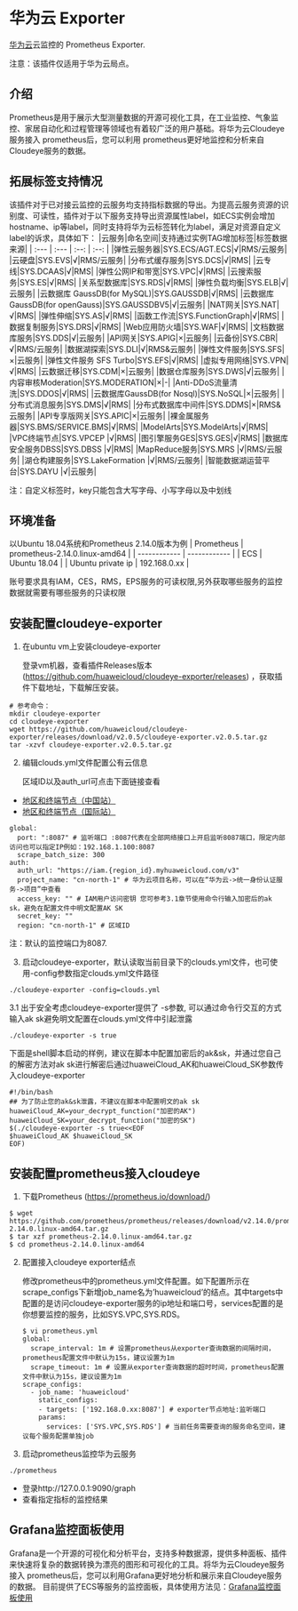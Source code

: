 
# 华为云 Exporter

[华为云](https://www.huaweicloud.com/)云监控的 Prometheus Exporter.

注意：该插件仅适用于华为云局点。

## 介绍
Prometheus是用于展示大型测量数据的开源可视化工具，在工业监控、气象监控、家居自动化和过程管理等领域也有着较广泛的用户基础。将华为云Cloudeye服务接入 prometheus后，您可以利用 prometheus更好地监控和分析来自 Cloudeye服务的数据。

## 拓展标签支持情况
该插件对于已对接云监控的云服务均支持指标数据的导出。为提高云服务资源的识别度、可读性，插件对于以下服务支持导出资源属性label，如ECS实例会增加hostname、ip等label，同时支持将华为云标签转化为label，满足对资源自定义label的诉求，具体如下：
|云服务|命名空间|支持通过实例TAG增加标签|标签数据来源|
| :--- | :--- | :--: | :--: |
|弹性云服务器|SYS.ECS/AGT.ECS|√|RMS/云服务|
|云硬盘|SYS.EVS|√|RMS/云服务|
|分布式缓存服务|SYS.DCS|√|RMS|
|云专线|SYS.DCAAS|√|RMS|
|弹性公网IP和带宽|SYS.VPC|√|RMS|
|云搜索服务|SYS.ES|√|RMS|
|关系型数据库|SYS.RDS|√|RMS|
|弹性负载均衡|SYS.ELB|√|云服务|
|云数据库 GaussDB(for MySQL)|SYS.GAUSSDB|√|RMS|
|云数据库 GaussDB(for openGauss)|SYS.GAUSSDBV5|√|云服务|
|NAT网关|SYS.NAT|√|RMS|
|弹性伸缩|SYS.AS|√|RMS|
|函数工作流|SYS.FunctionGraph|√|RMS|
|数据复制服务|SYS.DRS|√|RMS|
|Web应用防火墙|SYS.WAF|√|RMS|
|文档数据库服务|SYS.DDS|√|云服务|
|API网关|SYS.APIG|×|云服务|
|云备份|SYS.CBR|√|RMS/云服务|
|数据湖探索|SYS.DLI|√|RMS&云服务|
|弹性文件服务|SYS.SFS|×|云服务|
|弹性文件服务 SFS Turbo|SYS.EFS|√|RMS|
|虚拟专用网络|SYS.VPN|√|RMS|
|云数据迁移|SYS.CDM|×|云服务|
|数据仓库服务|SYS.DWS|√|云服务|
|内容审核Moderation|SYS.MODERATION|×|-|
|Anti-DDoS流量清洗|SYS.DDOS|√|RMS|
|云数据库GaussDB(for Nosql)|SYS.NoSQL|×|云服务|
|分布式消息服务|SYS.DMS|√|RMS|
|分布式数据库中间件|SYS.DDMS|×|RMS&云服务|
|API专享版网关|SYS.APIC|×|云服务|
|裸金属服务器|SYS.BMS/SERVICE.BMS|√|RMS|
|ModelArts|SYS.ModelArts|√|RMS|
|VPC终端节点|SYS.VPCEP |√|RMS|
|图引擎服务GES|SYS.GES|√|RMS|
|数据库安全服务DBSS|SYS.DBSS |√|RMS|
|MapReduce服务|SYS.MRS |√|RMS/云服务|
|湖仓构建服务|SYS.LakeFormation |√|RMS/云服务|
|智能数据湖运营平台|SYS.DAYU |√|云服务|

注：自定义标签时，key只能包含大写字母、小写字母以及中划线

## 环境准备
以Ubuntu 18.04系统和Prometheus 2.14.0版本为例
| Prometheus | prometheus-2.14.0.linux-amd64 |
| ------------ | ------------ |
| ECS | Ubuntu 18.04 |
| Ubuntu private ip | 192.168.0.xx |

账号要求具有IAM，CES，RMS，EPS服务的可读权限,另外获取哪些服务的监控数据就需要有哪些服务的只读权限

## 安装配置cloudeye-exporter
1. 在ubuntu vm上安装cloudeye-exporter

   登录vm机器，查看插件Releases版本 (https://github.com/huaweicloud/cloudeye-exporter/releases) ，获取插件下载地址，下载解压安装。
```
# 参考命令：
mkdir cloudeye-exporter
cd cloudeye-exporter
wget https://github.com/huaweicloud/cloudeye-exporter/releases/download/v2.0.5/cloudeye-exporter.v2.0.5.tar.gz
tar -xzvf cloudeye-exporter.v2.0.5.tar.gz
```
2. 编辑clouds.yml文件配置公有云信息

   区域ID以及auth_url可点击下面链接查看
 *  [地区和终端节点（中国站）](https://developer.huaweicloud.com/endpoint?IAM)
 *  [地区和终端节点（国际站）](https://developer.huaweicloud.com/intl/en-us/endpoint?IAM)
```
global:
  port: ":8087" # 监听端口 :8087代表在全部网络接口上开启监听8087端口，限定内部访问也可以指定IP例如：192.168.1.100:8087
  scrape_batch_size: 300
auth:
  auth_url: "https://iam.{region_id}.myhuaweicloud.com/v3"
  project_name: "cn-north-1" # 华为云项目名称，可以在“华为云->统一身份认证服务->项目”中查看
  access_key: "" # IAM用户访问密钥 您可参考3.1章节使用命令行输入加密后的ak sk，避免在配置文件中明文配置AK SK
  secret_key: ""
  region: "cn-north-1" # 区域ID
```
注：默认的监控端口为8087.

3. 启动cloudeye-exporter，默认读取当前目录下的clouds.yml文件，也可使用-config参数指定clouds.yml文件路径
```
./cloudeye-exporter -config=clouds.yml
```

3.1 出于安全考虑cloudeye-exporter提供了 -s参数, 可以通过命令行交互的方式输入ak sk避免明文配置在clouds.yml文件中引起泄露
```shell
./cloudeye-exporter -s true
```
下面是shell脚本启动的样例，建议在脚本中配置加密后的ak&sk，并通过您自己的解密方法对ak sk进行解密后通过huaweiCloud_AK和huaweiCloud_SK参数传入cloudeye-exporter
```shell
#!/bin/bash
## 为了防止您的ak&sk泄露，不建议在脚本中配置明文的ak sk
huaweiCloud_AK=your_decrypt_function("加密的AK")
huaweiCloud_SK=your_decrypt_function("加密的SK")
$(./cloudeye-exporter -s true<<EOF
$huaweiCloud_AK $huaweiCloud_SK
EOF)
```

## 安装配置prometheus接入cloudeye
1. 下载Prometheus (https://prometheus.io/download/)
```
$ wget https://github.com/prometheus/prometheus/releases/download/v2.14.0/prometheus-2.14.0.linux-amd64.tar.gz 
$ tar xzf prometheus-2.14.0.linux-amd64.tar.gz
$ cd prometheus-2.14.0.linux-amd64
```
2. 配置接入cloudeye exporter结点

   修改prometheus中的prometheus.yml文件配置。如下配置所示在scrape_configs下新增job_name名为’huaweicloud’的结点。其中targets中配置的是访问cloudeye-exporter服务的ip地址和端口号，services配置的是你想要监控的服务，比如SYS.VPC,SYS.RDS。
   ```
   $ vi prometheus.yml
   global:
     scrape_interval: 1m # 设置prometheus从exporter查询数据的间隔时间，prometheus配置文件中默认为15s，建议设置为1m
     scrape_timeout: 1m # 设置从exporter查询数据的超时时间，prometheus配置文件中默认为15s，建议设置为1m
   scrape_configs:
     - job_name: 'huaweicloud'
       static_configs:
       - targets: ['192.168.0.xx:8087'] # exporter节点地址:监听端口
       params:
         services: ['SYS.VPC,SYS.RDS'] # 当前任务需要查询的服务命名空间，建议每个服务配置单独job
   ```
3. 启动prometheus监控华为云服务
```
./prometheus
```
* 登录http://127.0.0.1:9090/graph
* 查看指定指标的监控结果

## Grafana监控面板使用
Grafana是一个开源的可视化和分析平台，支持多种数据源，提供多种面板、插件来快速将复杂的数据转换为漂亮的图形和可视化的工具。将华为云Cloudeye服务接入 prometheus后，您可以利用Grafana更好地分析和展示来自Cloudeye服务的数据。
目前提供了ECS等服务的监控面板，具体使用方法见：[Grafana监控面板使用](./grafana_dashboard/use_grafana_template.md)